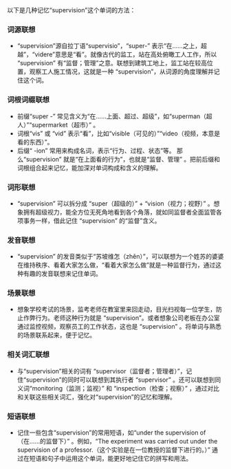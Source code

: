 以下是几种记忆“supervision”这个单词的方法：

### 词源联想
 - “supervision”源自拉丁语“supervisio”，“super-” 表示“在……之上，超越”，“videre”意思是“看”。就像古代的监工，站在高处俯瞰工人工作，所以 “supervision” 有“监督；管理”之意。联想到建筑工地上，监工站在较高位置，观察工人施工情况，这就是一种 “supervision”，从词源的角度理解并记住这个词。

### 词根词缀联想
 - 前缀“super -” 常见含义为“在……上面、超过、超级”，如“superman（超人）”“supermarket（超市）” 。
 - 词根“vis” 或 “vid” 表示“看”，比如“visible（可见的）”“video（视频，本意是看的东西）”。
 - 后缀“ -ion” 常用来构成名词，表示“行为、过程、状态”等。 那么“supervision” 就是“在上面看的行为”，也就是“监督、管理” 。把前后缀和词根组合起来记忆，能加深对单词构成和含义的理解。

### 词形联想
 - “supervision” 可以拆分成 “super（超级的）” + “vision（视力；视野）” 。想象拥有超级视力，能全方位无死角地看到各个角落，就如同监督者全面监管各项事务一样，借此记住 “supervision” 的“监督”含义。

### 发音联想
 - “supervision” 的发音类似于“苏坡维怎（zhěn）”，可以联想为一个姓苏的婆婆在维持秩序、看着大家怎么做，“看着大家怎么做”就是一种监督行为，通过这种有趣的发音联想来记住单词。

### 场景联想
 - 想象学校考试的场景，监考老师在教室里来回走动，目光扫视每一位学生，防止作弊行为。老师这种行为就是 “supervision”。或者想象公司老板在办公室通过监控视频，观察员工的工作状态，这也是 “supervision” 。将单词与熟悉的场景联系起来，便于记忆。

### 相关词汇联想
 - 与“supervision”相关的词有 “supervisor（监督者；管理者）”，记住“supervision”的同时可以联想到其执行者 “supervisor” 。还可以联想到同义词“monitoring（监测；监视）” 和 “inspection（检查；视察）” ，通过对比和关联这些相关词汇，强化对“supervision”的记忆和理解。

### 短语联想
 - 记住一些包含“supervision”的常用短语，如“under the supervision of（在……的监督下）” 。例如，“The experiment was carried out under the supervision of a professor.（这个实验是在一位教授的监督下进行的。）” 通过在短语和句子中运用这个单词，能更好地记住它的拼写和用法。 